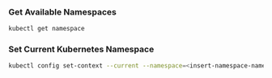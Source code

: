 ### Get Available Namespaces
```bash
kubectl get namespace
```

### Set Current Kubernetes Namespace
```bash
kubectl config set-context --current --namespace=<insert-namespace-name-here>
```
